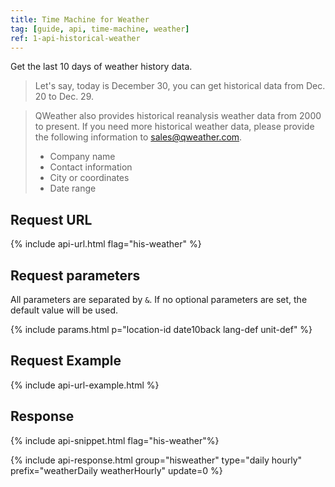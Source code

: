 ```yaml
---
title: Time Machine for Weather
tag: [guide, api, time-machine, weather]
ref: 1-api-historical-weather
---
```


Get the last 10 days of weather history data.

> Let's say, today is December 30, you can get historical data from Dec. 20 to Dec. 29.

> QWeather also provides historical reanalysis weather data from 2000 to present. If you need more historical weather data, please provide the following information to <sales@qweather.com>.
> 
> * Company name
> * Contact information
> * City or coordinates
> * Date range

## Request URL

{% include api-url.html flag="his-weather" %}

## Request parameters

All parameters are separated by `&`. If no optional parameters are set, the default value will be used.

{% include params.html p="location-id date10back lang-def unit-def" %}

## Request Example

{% include api-url-example.html %}

## Response

{% include api-snippet.html flag="his-weather"%}

{% include api-response.html group="hisweather" type="daily hourly" prefix="weatherDaily weatherHourly" update=0 %}